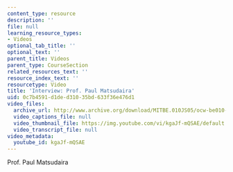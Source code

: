 ```yaml
---
content_type: resource
description: ''
file: null
learning_resource_types:
- Videos
optional_tab_title: ''
optional_text: ''
parent_title: Videos
parent_type: CourseSection
related_resources_text: ''
resource_index_text: ''
resourcetype: Video
title: 'Interview: Prof. Paul Matsudaira'
uid: 0c7b4591-d1de-d310-35bd-633f36e476d1
video_files:
  archive_url: http://www.archive.org/download/MITBE.010JS05/ocw-be010-Matsudaira-220k.mp4
  video_captions_file: null
  video_thumbnail_file: https://img.youtube.com/vi/kgaJf-mQSAE/default.jpg
  video_transcript_file: null
video_metadata:
  youtube_id: kgaJf-mQSAE
---
```


Prof. Paul Matsudaira